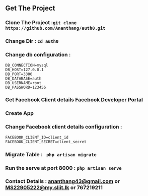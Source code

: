 ## Get The Project

### Clone The Project :```git clone https://github.com/Ananthang/auth0.git```
### Change Dir  :   ```cd auth0```
### Change db configuration  :
    DB_CONNECTION=mysql
    DB_HOST=127.0.0.1
    DB_PORT=3306
    DB_DATABASE=auth
    DB_USERNAME=root
    DB_PASSWORD=123456
### Get Facebook Client details [Facebook Developer Portal](https://developers.facebook.com/)
### Create App
### Change Facebook client details configuration  :
    FACEBOOK_CLIENT_ID=client_id
    FACEBOOK_CLIENT_SECRET=client_secret

### Migrate Table : ``` php artisan migrate```

### Run the serve at port 8000 : ```php artisan serve```

### Contact Details : ananthang43@gmail.com or MS22905222@my.sliit.lk or 767219211
